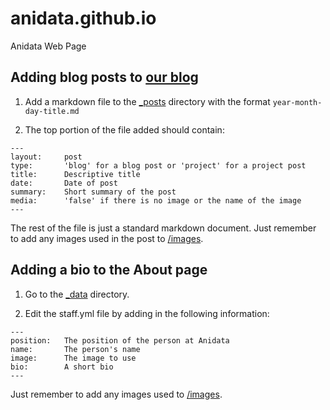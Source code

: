 # anidata.github.io

Anidata Web Page

## Adding blog posts to [our blog](http://anidata.org/blog/index.html)

 1) Add a markdown file to the [_posts](_posts) directory with the format `year-month-day-title.md`

 2) The top portion of the file added should contain:
```
---
layout:     post
type: 		'blog' for a blog post or 'project' for a project post
title:      Descriptive title
date:       Date of post
summary:    Short summary of the post
media:		'false' if there is no image or the name of the image
---
```

The rest of the file is just a standard markdown document. Just remember to add any images used in the post to [/images](images).


## Adding a bio to the About page

  1) Go to the [_data](_data) directory.

  2) Edit the staff.yml file by adding in the following information:
  ```
---
position:	The position of the person at Anidata
name:		The person's name
image:		The image to use 
bio:		A short bio
---
```

Just remember to add any images used to [/images](images).
